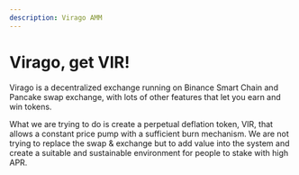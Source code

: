 ```yaml
---
description: Virago AMM
---
```


# Virago, get VIR!

Virago is a decentralized exchange running on Binance Smart Chain and Pancake swap exchange, with lots of other features that let you earn and win tokens.

What we are trying to do is create a perpetual deflation token, VIR, that allows a constant price pump with a sufficient burn mechanism. We are not trying to replace the swap & exchange but to add value into the system and create a suitable and sustainable environment for people to stake with high APR.

